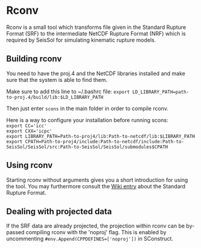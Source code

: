 # Rconv

Rconv is a small tool which transforms file given in the Standard Rupture Format (SRF) to the intermediate NetCDF Rupture Format (NRF) which is required by SeisSol for simulating kinematic rupture models.

## Building rconv
You need to have the proj.4 and the NetCDF libraries installed and make sure that the system is able to find them. 

Make sure to add this line to ~/.bashrc file:
`export LD_LIBRARY_PATH=path-to-proj.4/build/lib:$LD_LIBRARY_PATH`

Then just enter
`scons` in the main folder in order to compile rconv.

Here is a way to configure your installation before running scons:   
`export CC='icc'`   
`export CXX='icpc'`   
`export LIBRARY_PATH=Path-to-proj4/lib:Path-to-netcdf/lib:$LIBRARY_PATH`   
`export CPATH=Path-to-proj4/include:Path-to-netcdf/include:Path-to-SeisSol/SeisSol/src:Path-to-SeisSol/SeisSol/submodules$CPATH`

## Using rconv
Starting rconv without arguments gives you a short introduction for using the tool. You may furthermore consult the [Wiki entry](https://github.com/SeisSol/SeisSol/wiki/Standard-Rupture-Format) about the Standard Rupture Format.

## Dealing with projected data
If the SRF data are already projected, the projection within rconv can be by-passed compiling rconv with the 'noproj' flag.
This is enabled by uncommenting `#env.Append(CPPDEFINES=['noproj'])` in SConstruct.
